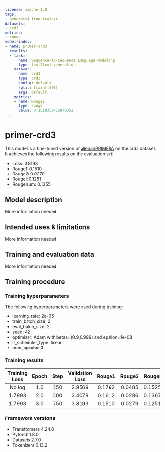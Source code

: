 ```yaml
---
license: apache-2.0
tags:
- generated_from_trainer
datasets:
- crd3
metrics:
- rouge
model-index:
- name: primer-crd3
  results:
  - task:
      name: Sequence-to-sequence Language Modeling
      type: text2text-generation
    dataset:
      name: crd3
      type: crd3
      config: default
      split: train[:500]
      args: default
    metrics:
    - name: Rouge1
      type: rouge
      value: 0.1510358452879352
---
```


<!-- This model card has been generated automatically according to the information the Trainer had access to. You
should probably proofread and complete it, then remove this comment. -->

# primer-crd3

This model is a fine-tuned version of [allenai/PRIMERA](https://huggingface.co/allenai/PRIMERA) on the crd3 dataset.
It achieves the following results on the evaluation set:
- Loss: 3.8193
- Rouge1: 0.1510
- Rouge2: 0.0279
- Rougel: 0.1251
- Rougelsum: 0.1355

## Model description

More information needed

## Intended uses & limitations

More information needed

## Training and evaluation data

More information needed

## Training procedure

### Training hyperparameters

The following hyperparameters were used during training:
- learning_rate: 2e-05
- train_batch_size: 2
- eval_batch_size: 2
- seed: 42
- optimizer: Adam with betas=(0.9,0.999) and epsilon=1e-08
- lr_scheduler_type: linear
- num_epochs: 3

### Training results

| Training Loss | Epoch | Step | Validation Loss | Rouge1 | Rouge2 | Rougel | Rougelsum |
|:-------------:|:-----:|:----:|:---------------:|:------:|:------:|:------:|:---------:|
| No log        | 1.0   | 250  | 2.9569          | 0.1762 | 0.0485 | 0.1525 | 0.1605    |
| 1.7993        | 2.0   | 500  | 3.4079          | 0.1612 | 0.0286 | 0.1367 | 0.1444    |
| 1.7993        | 3.0   | 750  | 3.8193          | 0.1510 | 0.0279 | 0.1251 | 0.1355    |


### Framework versions

- Transformers 4.24.0
- Pytorch 1.8.0
- Datasets 2.7.0
- Tokenizers 0.13.2
